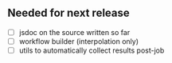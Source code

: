 ## Needed for next release

- [ ] jsdoc on the source written so far
- [ ] workflow builder (interpolation only)
- [ ] utils to automatically collect results post-job
